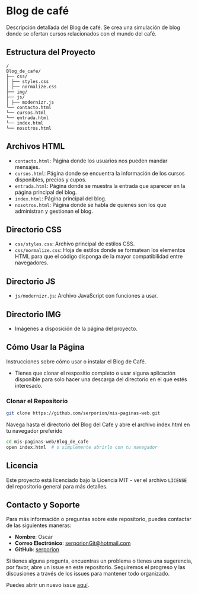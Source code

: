 # Blog de café

Descripción detallada del Blog de café. 
Se crea una simulación de blog donde se ofertan cursos relacionados con el mundo del café.


## Estructura del Proyecto

```plaintext
/
Blog_de_cafe/
├── css/
│ ├── styles.css
│ ├── normalize.css
├── img/
├── js/
│ ├── modernizr.js
└── contacto.html
└── cursos.html
└── entrada.html
└── index.html
└── nosotros.html

```

## Archivos HTML
- `contacto.html`: Página donde los usuarios nos pueden mandar mensajes.
- `cursos.html`: Página donde se encuentra la información de los cursos disponibles, precios y cupos.
- `entrada.html`: Página donde se muestra la entrada que aparecer en la página principal del blog.
- `index.html`: Página principal del blog.
- `nosotros.html`: Página donde se habla de quienes son los que administran y gestionan el blog.


## Directorio CSS

- `css/styles.css`: Archivo principal de estilos CSS.
- `css/normalize.css`: Hoja de estilos donde se formatean los elementos HTML para que el código disponga de la mayor compatibilidad entre navegadores.


## Directorio JS

- `js/modernizr.js`: Archivo JavaScript con funciones a usar.


## Directorio IMG

- Imágenes a disposición de la página del proyecto.


## Cómo Usar la Página

Instrucciones sobre cómo usar o instalar el Blog de Café.

- Tienes que clonar el respositio completo o usar alguna aplicación disponible para solo hacer una descarga del directorio en el que estés interesado.

### Clonar el Repositorio

```sh
git clone https://github.com/serporion/mis-paginas-web.git
```

Navega hasta el directorio del Blog del Cafe y abre el archivo index.html en tu navegador preferido

```sh
cd mis-paginas-web/Blog_de_cafe
open index.html  # o simplemente abrirlo con tu navegador
```


## Licencia
Este proyecto está licenciado bajo la Licencia MIT - ver el archivo `LICENSE` del repositorio general para más detalles.

## Contacto y Soporte

Para más información o preguntas sobre este repositorio, puedes contactar de las siguientes maneras:

- **Nombre**: Oscar
- **Correo Electrónico**: [serporionGit@hotmail.com](mailto:serporionGit@hotmail.com)
- **GitHub**: [serporion](https://github.com/serporion)


Si tienes alguna pregunta, encuentras un problema o tienes una sugerencia, por favor, abre un issue en este repositorio. Seguiremos el progreso y las discusiones a través de los issues para mantener todo organizado.

Puedes abrir un nuevo issue [aquí](https://github.com/serporion/mis-paginas-web/issues/new).


